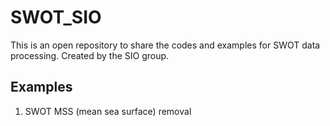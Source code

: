 # SWOT_SIO
This is an open repository to share the codes and examples for SWOT data processing. Created by the SIO group.

## Examples
1. SWOT MSS (mean sea surface) removal
